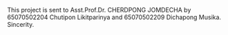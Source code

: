 This project is sent to Asst.Prof.Dr. CHERDPONG JOMDECHA by 65070502204 Chutipon Likitparinya and 65070502209 Dichapong Musika.
Sincerity.
